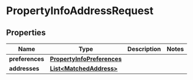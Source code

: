 

# PropertyInfoAddressRequest


## Properties

Name | Type | Description | Notes
------------ | ------------- | ------------- | -------------
**preferences** | [**PropertyInfoPreferences**](PropertyInfoPreferences.md) |  | 
**addresses** | [**List&lt;MatchedAddress&gt;**](MatchedAddress.md) |  | 



